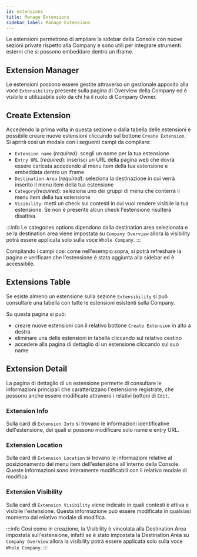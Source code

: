 ```yaml
---
id: extensions
title: Manage Extensions
sidebar_label: Manage Extensions
---
```


Le estensioni permettono di ampliare la sidebar della Console con nuove sezioni private rispetto alla Company e sono utili per integrare strumenti esterni che si possono embeddare dentro un iframe.

## Extension Manager

Le estensioni possono essere gestite attraverso un gestionale apposito alla voce `Extensibility` presente sulla pagina di Overview della Company ed è visibile e utilizzabile solo da chi ha il ruolo di Company Owner.

<!-- TODO: immagine placeholder -->

## Create Extension

Accedendo la prima volta in questa sezione o dalla tabella delle estensioni è possibile creare nuove estensioni cliccando sul bottone `Create Extension`. Si aprirà così un modale con i seguenti campi da compilare:

- `Extension name` (_required_): scegli un nome per la tua estensione
- `Entry URL` (_required_): inserisci un URL della pagina web che dovrà essere caricata accedendo al menu item della tua estensione e embeddata dentro un iframe
- `Destination Area` (_required_): seleziona la destinazione in cui verrà inserito il menu item della tua estensione
- `Category`(_required_): seleziona uno dei gruppi di menu che conterrà il menu item della tua estensione
- `Visibility`: metti un check sui contesti in cui vuoi rendere visibile la tua estensione. Se non è presente alcun check l'estensione risulterà disattiva.

:::info
Le categories options dipendono dalla destination area selezionata e se la destination area viene impostata su `Company Overview` allora la visibility potrà essere applicata solo sulla voce `Whole Company`.
:::

<!-- TODO: immagine create extension modal -->

Compilando i campi cosi come nell'esempio sopra, si potrà refreshare la pagina e verificare che l'estensione è stata aggiunta alla sidebar ed è accessibile.

<!-- TODO: immagine new extension -->

## Extensions Table

Se esiste almeno un estensione sulla sezione `Extensibility` si può consultare una tabella con tutte le estensioni esistenti sulla Company.

<!-- immagine tabella estensioni -->

Su questa pagina si può:
- creare nuove estensioni con il relativo bottone `Create Extension` in alto a destra 
- eliminare una delle estensioni in tabella cliccando sul relativo cestino
- accedere alla pagina di dettaglio di un estensione cliccando sul suo name 

## Extension Detail

La pagina di dettaglio di un estensione permette di consultare le informazioni principali che caratterizzano l'estensione registrate, che possono anche essere modificate attravero i relativi bottoni di `Edit`.  

<!-- immagine dettaglio estensione -->

### Extension Info

Sulla card di `Extension Info` si trovano le informazioni identificative dell'estensione, dei quali si possono modificare solo name e entry URL. 

<!-- immagine edit extension info -->

### Extension Location

Sulla card di `Extension Location` si trovano le informazioni relative al posizionamento del menu item dell'estensione all'interno della Console. Queste informazioni sono interamente modificabili con il relativo modale di modifica.

<!-- immagine edit extension location -->

### Extension Visibility

Sulla card di `Extension Visibility` viene indicato in quali contesti è attiva e visibile l'estensione. Questa informazione può essere modificata in qualsiasi momento dal relativo modale di modifica.

<!-- immagine edit extension info -->

:::info
Cosi come in creazione, la Visibility è vincolata alla Destination Area impostata sull'estensione, infatti se è stato impostata la Destination Area su `Company Overview` allora la visibility potrà essere applicata solo sulla voce `Whole Company`.
:::

<!-- immagine edit extension visibility -->
